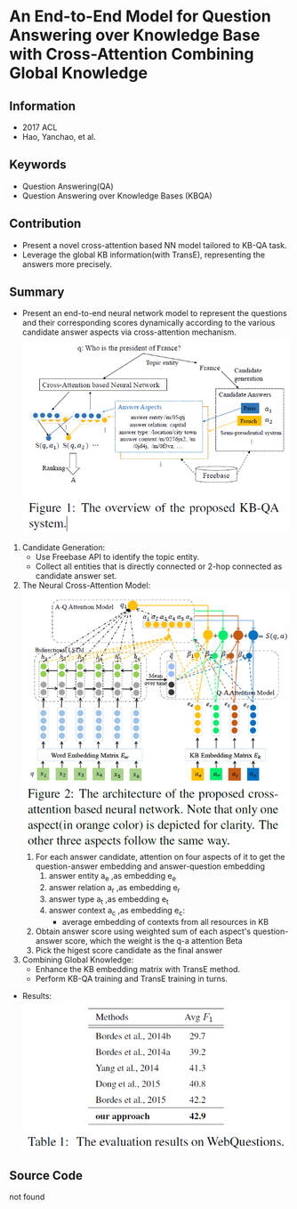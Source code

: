 # An End-to-End Model for Question Answering over Knowledge Base with Cross-Attention Combining Global Knowledge
## Information
- 2017 ACL
- Hao, Yanchao, et al.

## Keywords
- Question Answering(QA)
- Question Answering over Knowledge Bases (KBQA)

## Contribution
- Present a novel cross-attention based NN model tailored to KB-QA task.
- Leverage the global KB information(with TransE), representing the answers more precisely.

## Summary
- Present an end-to-end neural network model to represent the questions and their corresponding scores dynamically according to the various candidate answer aspects via cross-attention mechanism.
	![Overview of the KB-QA system](pic/An_End-to-End_Model_for_Question_Answering_over_Knowledge_Base_with_Cross-Attention_Combining_Global_Knowledge_fig1.PNG)
1. Candidate Generation:
	- Use Freebase API to identify the topic entity.
	- Collect all entities that is directly connected or 2-hop connected as candidate answer set.
2. The Neural Cross-Attention Model:
	![Overview of Neural Cross-Attention Model](pic/An_End-to-End_Model_for_Question_Answering_over_Knowledge_Base_with_Cross-Attention_Combining_Global_Knowledge_fig2.PNG)
	1. For each answer candidate, attention on four aspects of it to get the question-answer embedding and answer-question embedding
		1. answer entity a<sub>e</sub> ,as embedding e<sub>e</sub>
		2. answer relation a<sub>r</sub> ,as embedding e<sub>r</sub>
		3. answer type a<sub>t</sub> ,as embedding e<sub>t</sub>
		4. answer context a<sub>c</sub> ,as embedding e<sub>c</sub>:
			- average embedding of contexts from all resources in KB
	2. Obtain answer score using weighted sum of each aspect's question-answer score, which the weight is the q-a attention Beta
	3. Pick the higest score candidate as the final answer
3. Combining Global Knowledge:
	- Enhance the KB embedding matrix with TransE method.
	- Perform KB-QA training and TransE training in turns.

- Results:
	![Results](pic/An_End-to-End_Model_for_Question_Answering_over_Knowledge_Base_with_Cross-Attention_Combining_Global_Knowledge_fig3.PNG)

## Source Code
not found